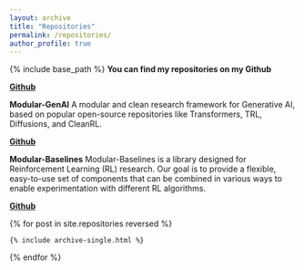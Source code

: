 ```yaml
---
layout: archive
title: "Repositories"
permalink: /repositories/
author_profile: true
---
```


{% include base_path %}
**You can find my repositories on my Github**

[**Github**](https://github.com/AbdullahVanlioglu)

**Modular-GenAI**
A modular and clean research framework for Generative AI, based on popular open-source repositories like Transformers, TRL, Diffusions, and CleanRL.

[**Github**](https://github.com/AbdullahVanlioglu/Modular-GenAI)

**Modular-Baselines**
Modular-Baselines is a library designed for Reinforcement Learning (RL) research. Our goal is to provide a flexible, easy-to-use set of components that can be combined in various ways to enable experimentation with different RL algorithms.

[**Github**](https://github.com/AbdullahVanlioglu/Modular-Baselines)


{% for post in site.repositories reversed %}

    {% include archive-single.html %}

{% endfor %}
